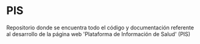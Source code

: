 # PIS
Repositorio donde se encuentra todo el código y documentación referente al desarrollo de la página web 'Plataforma de Información de Salud' (PIS)
